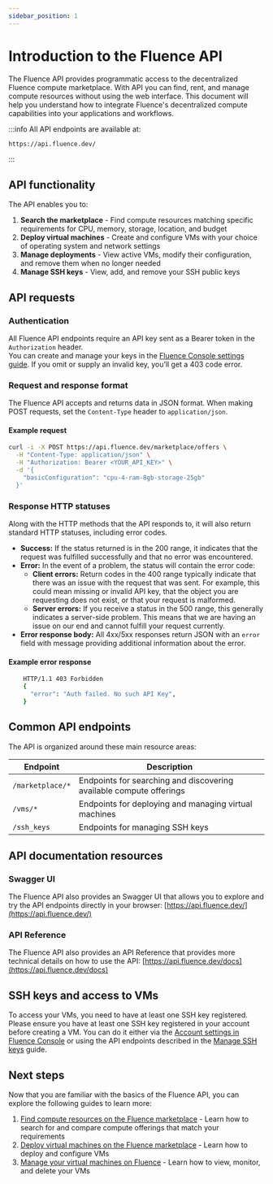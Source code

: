 ```yaml
---
sidebar_position: 1
---
```


# Introduction to the Fluence API

The Fluence API provides programmatic access to the decentralized Fluence compute marketplace. With API you can find, rent, and manage compute resources without using the web interface. This document will help you understand how to integrate Fluence's decentralized compute capabilities into your applications and workflows.

:::info
All API endpoints are available at:

```bash
https://api.fluence.dev/
```

:::

## API functionality

The API enables you to:

1. **Search the marketplace** - Find compute resources matching specific requirements for CPU, memory, storage, location, and budget
2. **Deploy virtual machines** - Create and configure VMs with your choice of operating system and network settings
3. **Manage deployments** - View active VMs, modify their configuration, and remove them when no longer needed
4. **Manage SSH keys** - View, add, and remove your SSH public keys

## API requests

### Authentication

All Fluence API endpoints require an API key sent as a Bearer token in the `Authorization` header.  
You can create and manage your keys in the [Fluence Console settings guide](../settings/settings.md). If you omit or supply an invalid key, you’ll get a 403 code error.

### Request and response format

The Fluence API accepts and returns data in JSON format. When making POST requests, set the `Content-Type` header to `application/json`.

#### Example request

```bash
curl -i -X POST https://api.fluence.dev/marketplace/offers \
  -H "Content-Type: application/json" \
  -H "Authorization: Bearer <YOUR_API_KEY>" \
  -d '{
    "basicConfiguration": "cpu-4-ram-8gb-storage-25gb"
  }'
```

### Response HTTP statuses

Along with the HTTP methods that the API responds to, it will also return standard HTTP statuses, including error codes.

- **Success:** If the status returned is in the 200 range, it indicates that the request was fulfilled successfully and that no error was encountered.
- **Error:** In the event of a problem, the status will contain the error code:
  - **Client errors:** Return codes in the 400 range typically indicate that there was an issue with the request that was sent. For example, this could mean missing or invalid API key, that the object you are requesting does not exist, or that your request is malformed.
  - **Server errors:** If you receive a status in the 500 range, this generally indicates a server-side problem. This means that we are having an issue on our end and cannot fulfill your request currently.
- **Error response body:** All 4xx/5xx responses return JSON with an `error` field with message providing additional information about the error.

#### Example error response

```bash
    HTTP/1.1 403 Forbidden
    {
      "error": "Auth failed. No such API Key",
    }
```

## Common API endpoints

The API is organized around these main resource areas:

| Endpoint         | Description                                                         |
| ---------------- | ------------------------------------------------------------------- |
| `/marketplace/*` | Endpoints for searching and discovering available compute offerings |
| `/vms/*`         | Endpoints for deploying and managing virtual machines               |
| `/ssh_keys`      | Endpoints for managing SSH keys                                     |

## API documentation resources

### Swagger UI

The Fluence API also provides an Swagger UI that allows you to explore and try the API endpoints directly in your browser: [https://api.fluence.dev/](https://api.fluence.dev/)

### API Reference

The Fluence API also provides an API Reference that provides more technical details on how to use the API: [https://api.fluence.dev/docs](https://api.fluence.dev/docs)

## SSH keys and access to VMs

To access your VMs, you need to have at least one SSH key registered. Please ensure you have at least one SSH key registered in your account before creating a VM. You can do it either via the [Account settings in Fluence Console](../settings/settings.md) or using the API endpoints described in the [Manage SSH keys](./manage_vms/manage_vms.md#manage-ssh-keys) guide.

## Next steps

Now that you are familiar with the basics of the Fluence API, you can explore the following guides to learn more:

1. [Find compute resources on the Fluence marketplace](./get_offerings/get_offerings.md) - Learn how to search for and compare compute offerings that match your requirements
2. [Deploy virtual machines on the Fluence marketplace](./order_vm/order_vm.md) - Learn how to deploy and configure VMs
3. [Manage your virtual machines on Fluence](./manage_vms/manage_vms.md) - Learn how to view, monitor, and delete your VMs

